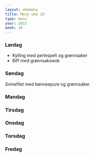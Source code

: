 ```yaml
---
layout: ukemeny
title: Meny uke 18
type: menu
year: 2015
week: 18
---
```


### Lørdag

- Kylling med perlespelt og grønnsaker
- Biff med grønnsakswok

### Søndag

Svinefilet med bønneepure og grønnsaker

### Mandag



### Tirsdag


### Onsdag


### Torsdag


### Fredag



